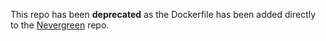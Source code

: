 This repo has been **deprecated** as the Dockerfile has been added directly to the [Nevergreen](https://github.com/build-canaries/nevergreen) repo.
